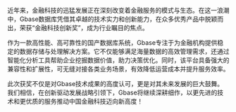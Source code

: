 近年来，金融科技的迅猛发展正在深刻改变着金融服务的模式与生态。在这一浪潮中，Gbase数据库凭借其卓越的技术实力和创新能力，在众多优秀产品中脱颖而出，荣获“金融科技创新奖”，成为行业瞩目的焦点。

作为一款高性能、高可靠性的国产数据库系统，Gbase专注于为金融机构提供稳定的数据存储与处理解决方案。它不仅能够满足海量数据的高效管理需求，还通过智能化分析工具帮助企业挖掘数据价值，助力决策优化。同时，该平台具备强大的兼容性和扩展性，可无缝对接各类业务场景，有效降低运营成本并提升服务效率。

此次获奖不仅是对Gbase技术成果的高度认可，更是对其未来发展的巨大鼓舞。我们相信，在创新驱动发展战略引领下，Gbase将继续深耕细作，以更先进的技术和更优质的服务推动中国金融科技迈向新高度！